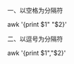 <!--
 * @Author: wjn
 * @Date: 2020-03-12 19:52:14
 * @LastEditors: wjn
 * @LastEditTime: 2020-03-12 19:52:24
 -->
一、以空格为分隔符

awk '{print $1" "$2}'

二、以逗号为分隔符

awk '{print $1","$2}'